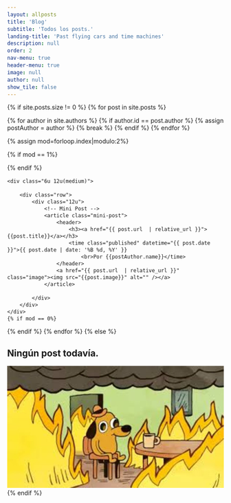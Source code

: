 ```yaml
---
layout: allposts
title: 'Blog'
subtitle: 'Todos los posts.'
landing-title: 'Past flying cars and time machines'
description: null
order: 2
nav-menu: true
header-menu: true
image: null
author: null
show_tile: false
---
```


{% if site.posts.size != 0 %}
{% for post in site.posts %}

{% for author in site.authors %}
{% if author.id == post.author %}
{% assign postAuthor = author %}
{% break %}
{% endif %}
{% endfor %}

{% assign mod=forloop.index|modulo:2%}

{% if mod == 1%}
<div class="row uniform">
    {% endif %}

    <div class="6u 12u(medium)">

        <div class="row">
            <div class="12u">
                <!-- Mini Post -->
                <article class="mini-post">
                    <header>
                        <h3><a href="{{ post.url  | relative_url }}">{{post.title}}</a></h3>
                        <time class="published" datetime="{{ post.date }}">{{ post.date | date: '%B %d, %Y' }}
                            <br>Por {{postAuthor.name}}</time>
                    </header>
                    <a href="{{ post.url  | relative_url }}" class="image"><img src="{{post.image}}" alt="" /></a>
                </article>

            </div>
        </div>
    </div>
    {% if mod == 0%}
</div>
{% endif %}
{% endfor %}
</div>
{% else %}
<div class="row uniform">
    <h2>Ningún post todavía. </h2>
    <span class="image fit"><img src="assets/images/this_is_fine.jpg" alt="" /></span>
</div>
{% endif %}
